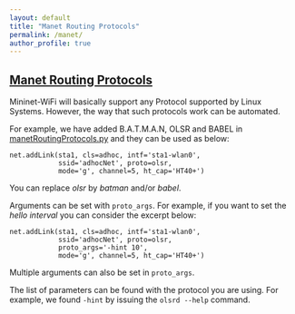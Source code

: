 ```yaml
---
layout: default
title: "Manet Routing Protocols"
permalink: /manet/
author_profile: true
---
```



<a id="manet"></a>
## [Manet Routing Protocols](#manet)

Mininet-WiFi will basically support any Protocol supported by Linux Systems. However, the way that such protocols work can be automated.

For example, we have added B.A.T.M.A.N, OLSR and BABEL in [manetRoutingProtocols.py](https://github.com/intrig-unicamp/mininet-wifi/blob/master/mn_wifi/manetRoutingProtocols.py) and they can be used as below:

```
net.addLink(sta1, cls=adhoc, intf='sta1-wlan0',
            ssid='adhocNet', proto=olsr,
            mode='g', channel=5, ht_cap='HT40+')
```

You can replace _olsr_ by _batman_ and/or _babel_.

Arguments can be set with `proto_args`. For example, if you want to set the _hello interval_ you can consider the excerpt below:

```
net.addLink(sta1, cls=adhoc, intf='sta1-wlan0',
            ssid='adhocNet', proto=olsr,
            proto_args='-hint 10',
            mode='g', channel=5, ht_cap='HT40+')
```

Multiple arguments can also be set in `proto_args`.    

The list of parameters can be found with the protocol you are using. For example, we found `-hint` by issuing the `olsrd --help` command.


